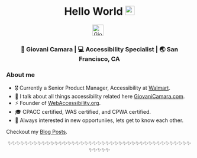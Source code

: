 
<div align="center">
  <h1> Hello World <img style="width: 25px;" src="https://media.giphy.com/media/hvRJCLFzcasrR4ia7z/giphy.gif" alt="" width="25"></h1>
</div>
 
<p align='center'> 
<a href="https://www.linkedin.com/in/giovanicamara/"><img alt="Giovani Camara on Linkedin" height="30" src="https://raw.githubusercontent.com/trinwin/trinwin/master/icons/linkedin.png?raw=true"></a>&nbsp;&nbsp;
</p>


<div align="center">
<h3> 🐝 Giovani Camara | 💻 Accessibility Specialist | 🌏 San Francisco, CA </h3>
</div>

### About me 

- 🎖  Currently a Senior Product Manager, Accessibility at [Walmart](https://www.walmart.com/).
- 👀  I talk about all things accessibility related here [GiovaniCamara.com](https://giovanicamara.com/blog/).
- ⚡  Founder of [WebAccessibility.org](https://webaccessibility.org/).
- 🎓  CPACC certified, WAS certified, and CPWA certified.
- 💭  Always interested in new opportuniies, lets get to know each other.

Checkout my [Blog Posts](https://giovanicamara.com/blog/).


<div align="center">

✨✨✨✨✨✨✨✨✨✨✨✨✨✨✨✨✨✨✨✨✨✨✨✨✨✨✨✨✨✨✨✨✨✨✨✨✨✨✨✨✨✨✨✨✨✨✨✨

</div>
